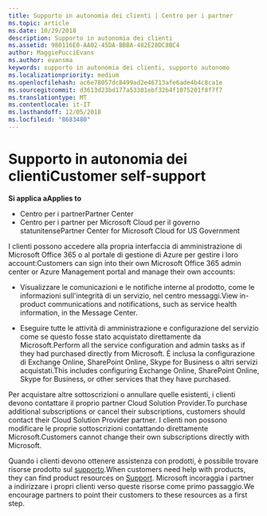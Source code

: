 ```yaml
---
title: Supporto in autonomia dei clienti | Centro per i partner
ms.topic: article
ms.date: 10/29/2018
description: Supporto in autonomia dei clienti
ms.assetid: 980116E0-AA02-45DA-BBBA-482E28DC8BC4
author: MaggiePucciEvans
ms.author: evansma
keywords: supporto in autonomia dei clienti, supporto autonomo
ms.localizationpriority: medium
ms.openlocfilehash: ac6e78057dc8499ad2e46713afe6ade4b4c8ca1e
ms.sourcegitcommit: d3613d23bd177a53381ebf32b4f1075201f8f7f7
ms.translationtype: MT
ms.contentlocale: it-IT
ms.lasthandoff: 12/05/2018
ms.locfileid: "8683480"
---
```

# <a name="customer-self-support"></a><span data-ttu-id="93be5-104">Supporto in autonomia dei clienti</span><span class="sxs-lookup"><span data-stu-id="93be5-104">Customer self-support</span></span>

**<span data-ttu-id="93be5-105">Si applica a</span><span class="sxs-lookup"><span data-stu-id="93be5-105">Applies to</span></span>**

-  <span data-ttu-id="93be5-106">Centro per i partner</span><span class="sxs-lookup"><span data-stu-id="93be5-106">Partner Center</span></span>
-  <span data-ttu-id="93be5-107">Centro per i partner per Microsoft Cloud per il governo statunitense</span><span class="sxs-lookup"><span data-stu-id="93be5-107">Partner Center for Microsoft Cloud for US Government</span></span>


<span data-ttu-id="93be5-108">I clienti possono accedere alla propria interfaccia di amministrazione di Microsoft Office 365 o al portale di gestione di Azure per gestire i loro account:</span><span class="sxs-lookup"><span data-stu-id="93be5-108">Customers can sign into their own Microsoft Office 365 admin center or Azure Management portal and manage their own accounts:</span></span>

-   <span data-ttu-id="93be5-109">Visualizzare le comunicazioni e le notifiche interne al prodotto, come le informazioni sull'integrità di un servizio, nel centro messaggi.</span><span class="sxs-lookup"><span data-stu-id="93be5-109">View in-product communications and notifications, such as service health information, in the Message Center.</span></span>

-   <span data-ttu-id="93be5-110">Eseguire tutte le attività di amministrazione e configurazione del servizio come se questo fosse stato acquistato direttamente da Microsoft.</span><span class="sxs-lookup"><span data-stu-id="93be5-110">Perform all the service configuration and admin tasks as if they had purchased directly from Microsoft.</span></span> <span data-ttu-id="93be5-111">È inclusa la configurazione di Exchange Online, SharePoint Online, Skype for Business o altri servizi acquistati.</span><span class="sxs-lookup"><span data-stu-id="93be5-111">This includes configuring Exchange Online, SharePoint Online, Skype for Business, or other services that they have purchased.</span></span>

<span data-ttu-id="93be5-112">Per acquistare altre sottoscrizioni o annullare quelle esistenti, i clienti devono contattare il proprio partner Cloud Solution Provider.</span><span class="sxs-lookup"><span data-stu-id="93be5-112">To purchase additional subscriptions or cancel their subscriptions, customers should contact their Cloud Solution Provider partner.</span></span> <span data-ttu-id="93be5-113">I clienti non possono modificare le proprie sottoscrizioni contattando direttamente Microsoft.</span><span class="sxs-lookup"><span data-stu-id="93be5-113">Customers cannot change their own subscriptions directly with Microsoft.</span></span>

<span data-ttu-id="93be5-114">Quando i clienti devono ottenere assistenza con prodotti, è possibile trovare risorse prodotto sul [supporto](https://partnercenter.microsoft.com/partner/support).</span><span class="sxs-lookup"><span data-stu-id="93be5-114">When customers need help with products, they can find product resources on [Support](https://partnercenter.microsoft.com/partner/support).</span></span> <span data-ttu-id="93be5-115">Microsoft incoraggia i partner a indirizzare i propri clienti verso queste risorse come primo passaggio.</span><span class="sxs-lookup"><span data-stu-id="93be5-115">We encourage partners to point their customers to these resources as a first step.</span></span>

 

 



